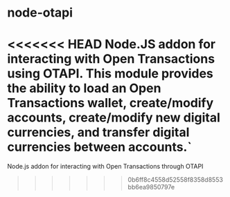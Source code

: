 node-otapi
==========

<<<<<<< HEAD
Node.JS addon for interacting with Open Transactions using OTAPI.  This module provides the ability to load an Open Transactions wallet, create/modify accounts, create/modify new digital currencies, and transfer digital currencies between accounts.`
=======
Node.js addon for interacting with Open Transactions through OTAPI
>>>>>>> 0b6ff8c4558d52558f8358d8553bb6ea9850797e
